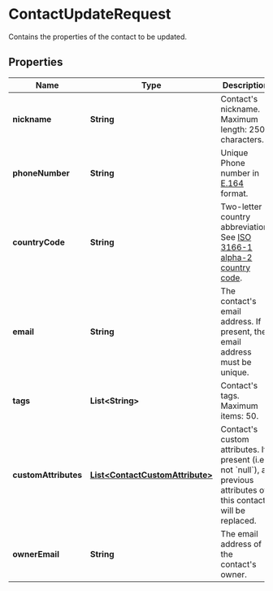 

# ContactUpdateRequest

Contains the properties of the contact to be updated.

## Properties

| Name | Type | Description | Notes |
|------------ | ------------- | ------------- | -------------|
|**nickname** | **String** | Contact&#39;s nickname. Maximum length: 250 characters. |  [optional] |
|**phoneNumber** | **String** | Unique Phone number in [E.164](https://en.wikipedia.org/wiki/E.164) format. |  [optional] |
|**countryCode** | **String** | Two-letter country abbreviation. See [ISO 3166-1 alpha-2 country code](https://en.wikipedia.org/wiki/ISO_3166-1_alpha-2). |  [optional] |
|**email** | **String** | The contact&#39;s email address. If present, the email address must be unique. |  [optional] |
|**tags** | **List&lt;String&gt;** | Contact&#39;s tags. Maximum items: 50. |  [optional] |
|**customAttributes** | [**List&lt;ContactCustomAttribute&gt;**](ContactCustomAttribute.md) | Contact&#39;s custom attributes. If present (i.e., not &#x60;null&#x60;), all previous attributes of this contact will be replaced. |  [optional] |
|**ownerEmail** | **String** | The email address of the contact&#39;s owner. |  [optional] |



